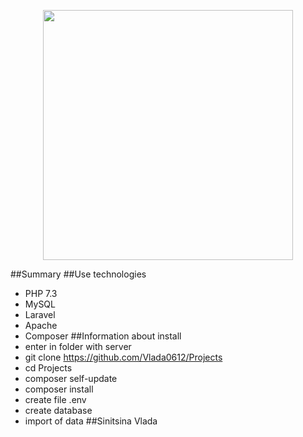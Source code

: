 <p align="center"><img src="https://res.cloudinary.com/dtfbvvkyp/image/upload/v1566331377/laravel-logolockup-cmyk-red.svg" width="400"></p>

##Summary
##Use technologies
- PHP 7.3
- MySQL
- Laravel
- Apache
- Composer
##Information about install
- enter in folder with server
- git clone https://github.com/Vlada0612/Projects 
- cd Projects
- composer self-update
- composer install
- create file .env
- create database
- import of data
##Sinitsina Vlada
